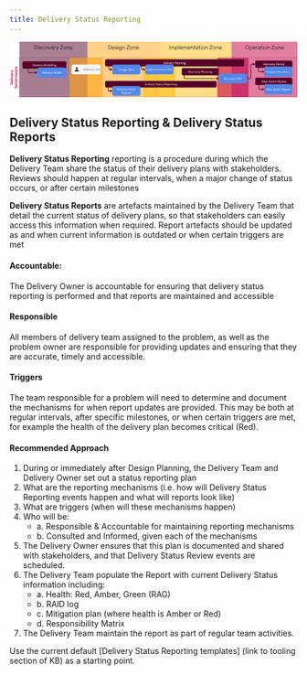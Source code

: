 ```yaml
---
title: Delivery Status Reporting
---
```


![Delivery Status Reporting & Delivery Status Reports](../delivery-governance.png)

## Delivery Status Reporting & Delivery Status Reports

**Delivery Status Reporting** reporting is a procedure during which the Delivery Team share the status of their delivery plans with stakeholders. Reviews should happen at regular intervals, when a major change of status occurs, or after certain milestones

**Delivery Status Reports** are artefacts maintained by the Delivery Team that detail the current status of delivery plans, so that stakeholders can easily access this information when required. Report artefacts should be updated as and when current information is outdated or when certain triggers are met



#### Accountable: 
The Delivery Owner is accountable for ensuring that delivery status reporting is performed and that reports are maintained and accessible

#### Responsible 
All members of delivery team assigned to the problem, as well as the problem owner are responsible for providing updates and ensuring that they are accurate, timely and accessible.

#### Triggers
The team responsible for a problem will need to determine and document the mechanisms for when report updates are provided. This may be both at regular intervals, after specific milestones, or when certain triggers are met, for example the health of the delivery plan becomes critical (Red).

#### Recommended Approach
1. During or immediately after Design Planning, the Delivery Team and Delivery Owner set out a status reporting plan
2. What are the reporting mechanisms (i.e. how will Delivery Status Reporting events happen and what will reports look like)
3. What are triggers (when will these mechanisms happen)
4. Who will be:
    - a. Responsible & Accountable for maintaining reporting mechanisms
    - b. Consulted and Informed, given each of the mechanisms
5. The Delivery Owner ensures that this plan is documented and shared with stakeholders, and that Delivery Status Review events are scheduled.
6. The Delivery Team populate the Report with current Delivery Status information including:
    - a. Health: Red, Amber, Green (RAG)
    - b. RAID log
    - c. Mitigation plan (where health is Amber or Red)
    - d. Responsibility Matrix
7. The Delivery Team maintain the report as part of regular team activities.

Use the current default [Delivery Status Reporting templates] (link to tooling section of KB) as a starting point.
